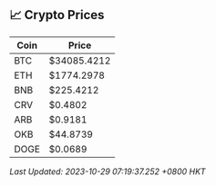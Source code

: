## 📈 Crypto Prices

| Coin | Price |
| ---- | ----- |
| BTC | $34085.4212 |
| ETH | $1774.2978 |
| BNB | $225.4212 |
| CRV | $0.4802 |
| ARB | $0.9181 |
| OKB | $44.8739 |
| DOGE | $0.0689 |

_Last Updated: 2023-10-29 07:19:37.252 +0800 HKT_